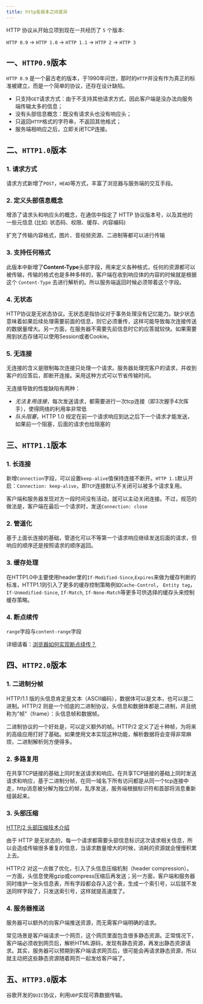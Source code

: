 ```yaml
---
title: http各版本之间差异
---
```


HTTP 协议从开始立项到现在一共经历了 `5` 个版本:

`HTTP 0.9` -> `HTTP 1.0` -> `HTTP 1.1` -> `HTTP 2` -> `HTTP 3`

## 一、`HTTP0.9`版本

`HTTP 0.9` 是一个最古老的版本，于1990年问世，那时的`HTTP`并没有作为真正的标准被建立，而是一个简单的协议，还存在设计缺陷。

- 只支持`GET`请求方式：由于不支持其他请求方式，因此客户端是没办法向服务端传输太多的信息；
- 没有头部信息概念：既没有请求头也没有响应头；
- 只返回`HTTP`格式的字符串，不返回其他格式；
- 服务端相响应之后，立即关闭TCP连接。

## 二、`HTTP1.0`版本

### 1. 请求方式

请求方式新增了`POST`，`HEAD`等方式，丰富了浏览器与服务端的交互手段。

### 2. 定义头部信息概念

增添了请求头和响应头的概念，在通信中指定了 HTTP 协议版本号，以及其他的一些元信息 (比如: 状态码、权限、缓存、内容编码)

扩充了传输内容格式，图片、音视频资源、二进制等都可以进行传输

### 3. 支持任何格式

此版本中新增了**Content-Type**头部字段，用来定义各种格式，任何的资源都可以被传输，传输的格式也是多种多样的，客户端在收到响应体的内容的时候就是根据这个 `Content-Type` 去进行解析的。所以服务端返回时候必须带着这个字段。

### 4. 无状态

HTTP协议是无状态协议。无状态是指协议对于事务处理没有记忆能力。缺少状态意味着如果后续处理需要前面的信息，则它必须重传，这样可能导致每次连接传送的数据量增大。另一方面，在服务器不需要先前信息时它的应答就较快。如果需要用到状态存储可以使用Session或者Cookie。

### 5. 无连接

无连接的含义是限制每次连接只处理一个请求。服务器处理完客户的请求，并收到客户的应答后，即断开连接。采用这种方式可以节省传输时间。

无连接导致的性能缺陷有两种：

- _无法复用连接_，每次发送请求，都需要进行一次tcp连接（即3次握手4次挥手），使得网络的利用率非常低
- _队头阻塞_，HTTP 1.0 规定在前一个请求响应到达之后下一个请求才能发送，如果前一个阻塞，后面的请求也给阻塞的

## 三、`HTTP1.1`版本

### 1. 长连接

新增`Connection`字段，可以设置`keep-alive`值保持连接不断开。`HTTP 1.1`默认开启：`Connection: keep-alive`，即`TCP`连接默认不关闭可以被多个请求复用。

客户端和服务器发现对方一段时间没有活动，就可以主动关闭连接。不过，规范的做法是，客户端在最后一个请求时，发送`Connection: close`

### 2. 管道化

基于上面长连接的基础，管道化可以不等第一个请求响应继续发送后面的请求，但响应的顺序还是按照请求的顺序返回。

### 3. 缓存处理

在HTTP1.0中主要使用header里的`If-Modified-Since`,`Expires`来做为缓存判断的标准，HTTP1.1则引入了更多的缓存控制策略例如`Cache-Control`， `Entity tag`，`If-Unmodified-Since`, `If-Match`, `If-None-Match`等更多可供选择的缓存头来控制缓存策略。

### 4. 断点续传

`range`字段与`content-range`字段

详细请看：[浏览器如何实现断点续传？](/network/range-upload.html#一、-概述)

## 四、`HTTP2.0`版本

### 1. 二进制分帧

HTTP/1.1 版的头信息肯定是文本（ASCII编码），数据体可以是文本，也可以是二进制。HTTP/2 则是一个彻底的二进制协议，头信息和数据体都是二进制，并且统称为"帧"（frame）：头信息帧和数据帧。

二进制协议的一个好处是，可以定义额外的帧。HTTP/2 定义了近十种帧，为将来的高级应用打好了基础。如果使用文本实现这种功能，解析数据将会变得非常麻烦，二进制解析则方便得多。

### 2. 多路复用

在共享TCP链接的基础上同时发送请求和响应。在共享TCP链接的基础上同时发送请求和响应，基于二进制分帧，在同一域名下所有访问都是从同一个tcp连接中走，http消息被分解为独立的帧，乱序发送，服务端根据标识符和首部将消息重新组装起来。

### 3. 头部压缩

[HTTP/2 头部压缩技术介绍](https://imququ.com/post/header-compression-in-http2.html)

由于 HTTP 是无状态的，每一个请求都需要头部信息标识这次请求相关信息，所以会造成传输很多重复的信息，当请求数量增大的时候，消耗的资源就会慢慢积累上去。

HTTP/2 对这一点做了优化，引入了头信息压缩机制（header compression）。一方面，头信息使用gzip或compress压缩后再发送；另一方面，客户端和服务器同时维护一张头信息表，所有字段都会存入这个表，生成一个索引号，以后就不发送同样字段了，只发送索引号，这样就提高速度了。

### 4. 服务器推送

服务器可以额外的向客户端推送资源，而无需客户端明确的请求。

常见场景是客户端请求一个网页，这个网页里面包含很多静态资源。正常情况下，客户端必须收到网页后，解析HTML源码，发现有静态资源，再发出静态资源请求。其实，服务器可以预期到客户端请求网页后，很可能会再请求静态资源，所以就主动把这些静态资源随着网页一起发给客户端了。

## 五、`HTTP3.0`版本

谷歌开发的`QUIC`协议，利用`UDP`实现可靠数据传输。
